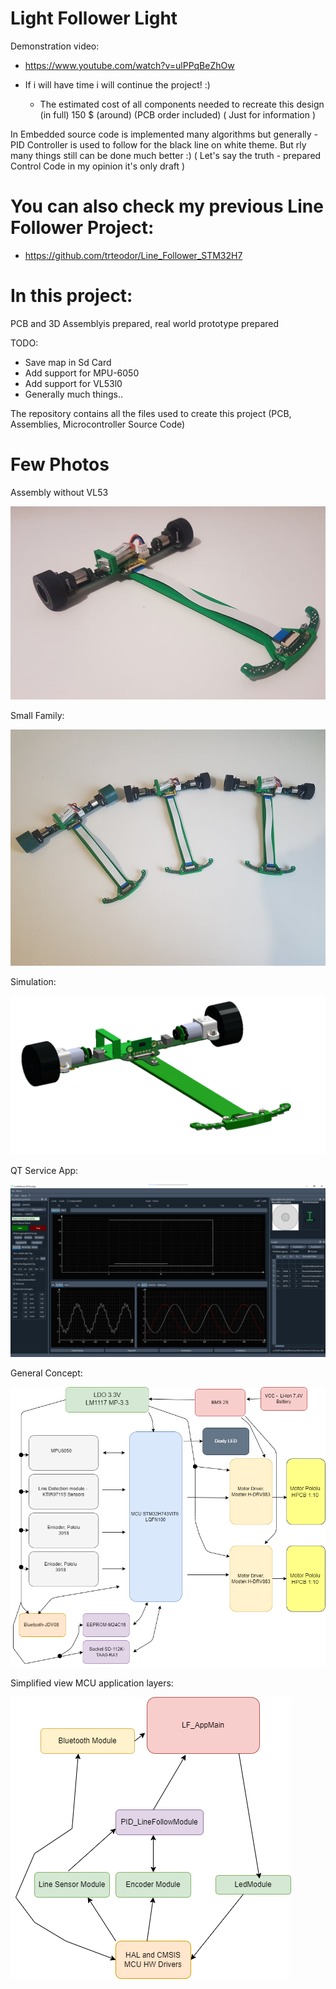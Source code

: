 # Light Follower Light

Demonstration video:
* https://www.youtube.com/watch?v=ulPPqBeZhOw

* If i will have time i will continue the project!  :) 

  * The estimated cost of all components needed to recreate this design (in full) 150 $ (around) (PCB order included) ( Just for information )

In Embedded source code is implemented many algorithms but generally - PID Controller is used to follow for the black line on white theme. But rly many things still can be done much better :) ( Let's say the truth - prepared Control Code in my opinion it's only draft )

# You can also check my previous Line Follower Project:
* https://github.com/trteodor/Line_Follower_STM32H7

# In this project:

PCB and 3D Assemblyis prepared, real world prototype prepared

TODO:

* Save map in Sd Card
* Add support for MPU-6050
* Add support for VL53l0
* Generally much things..

The repository contains all the files used to create this project (PCB, Assemblies, Microcontroller Source Code)

# Few Photos

Assembly without VL53

![FristPrototypePhoto](https://github.com/trteodor/LineFollower_Light/blob/master/60_Pictures/RobotFotoMain.png)

Small Family:

![SmallFamily](https://github.com/trteodor/LineFollower_Light/blob/master/60_Pictures/Sweet_Family.jpg)

Simulation:

![draftView](https://github.com/trteodor/LineFollower_Light/blob/master/60_Pictures/LF_Final_SimuAssebly.PNG)

QT Service App:

![QtApp](https://github.com/trteodor/LineFollower_Light/blob/master/60_Pictures/QTServAppScreenShot.png)

General Concept:

![genConcept](https://github.com/trteodor/LineFollower_Light/blob/master/60_Pictures/LF_Light_Gen_Concept.png)

Simplified view MCU application layers:

![genConcept](https://github.com/trteodor/LineFollower_Light/blob/master/60_Pictures/Simplified_view_MCU_application_layers_N.png)
